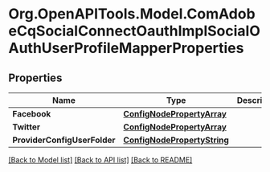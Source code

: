 # Org.OpenAPITools.Model.ComAdobeCqSocialConnectOauthImplSocialOAuthUserProfileMapperProperties
## Properties

Name | Type | Description | Notes
------------ | ------------- | ------------- | -------------
**Facebook** | [**ConfigNodePropertyArray**](ConfigNodePropertyArray.md) |  | [optional] 
**Twitter** | [**ConfigNodePropertyArray**](ConfigNodePropertyArray.md) |  | [optional] 
**ProviderConfigUserFolder** | [**ConfigNodePropertyString**](ConfigNodePropertyString.md) |  | [optional] 

[[Back to Model list]](../README.md#documentation-for-models) [[Back to API list]](../README.md#documentation-for-api-endpoints) [[Back to README]](../README.md)

